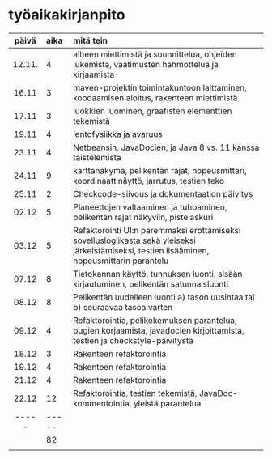 # työaikakirjanpito

| päivä | aika | mitä tein  |
| :----:|:-----| :-----|
| 12.11.| 4    | aiheen miettimistä ja suunnittelua, ohjeiden lukemista, vaatimusten hahmottelua ja kirjaamista |
| 16.11 | 3    | maven-projektin toimintakuntoon laittaminen, koodaamisen aloitus, rakenteen miettimistä|
| 17.11 | 3    | luokkien luominen, graafisten elementtien tekemistä|
| 19.11 | 4    | lentofysiikka ja avaruus|
| 23.11 | 4    | Netbeansin, JavaDocien, ja Java 8 vs. 11 kanssa taistelemista|
| 24.11 | 9    | karttanäkymä, pelikentän rajat, nopeusmittari, koordinaattinäyttö, jarrutus, testien teko|
| 25.11 | 2    | Checkcode-siivous ja dokumentaation päivitys|
| 02.12 | 5    | Planeettojen valtaaminen ja tuhoaminen, pelikentän rajat näkyviin, pistelaskuri|
| 03.12 | 5    | Refaktorointi UI:n paremmaksi erottamiseksi sovelluslogiikasta sekä yleiseksi järkeistämiseksi, testien lisääminen, nopeusmittarin parantelu|
| 07.12 | 8    | Tietokannan käyttö, tunnuksen luonti, sisään kirjautuminen, pelikentän satunnaisluonti| 
| 08.12 | 8    | Pelikentän uudelleen luonti a) tason uusintaa tai b) seuraavaa tasoa varten|
| 09.12 | 4    | Refaktorointia, pelikokemuksen parantelua, bugien korjaamista, javadocien kirjoittamista, testien ja checkstyle-päivitystä|
| 18.12 | 3    | Rakenteen refaktorointia|
| 19.12 | 4    | Rakenteen refaktorointia|
| 21.12 | 4    | Rakenteen refaktorointia|
| 22.12 | 12   | Refaktorointia, testien tekemistä, JavaDoc-kommentointia, yleistä parantelua|
|-----  | -----| |
|       | 82   | |
|       |      | |


